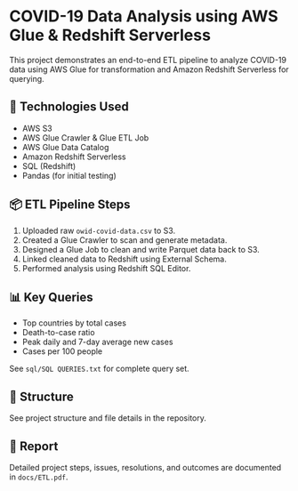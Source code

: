 # COVID-19 Data Analysis using AWS Glue & Redshift Serverless

This project demonstrates an end-to-end ETL pipeline to analyze COVID-19 data using AWS Glue for transformation and Amazon Redshift Serverless for querying.

## 🔧 Technologies Used
- AWS S3
- AWS Glue Crawler & Glue ETL Job
- AWS Glue Data Catalog
- Amazon Redshift Serverless
- SQL (Redshift)
- Pandas (for initial testing)

## 📦 ETL Pipeline Steps
1. Uploaded raw `owid-covid-data.csv` to S3.
2. Created a Glue Crawler to scan and generate metadata.
3. Designed a Glue Job to clean and write Parquet data back to S3.
4. Linked cleaned data to Redshift using External Schema.
5. Performed analysis using Redshift SQL Editor.

## 📊 Key Queries
- Top countries by total cases
- Death-to-case ratio
- Peak daily and 7-day average new cases
- Cases per 100 people

See `sql/SQL QUERIES.txt` for complete query set.

## 📁 Structure
See project structure and file details in the repository.

## 📄 Report
Detailed project steps, issues, resolutions, and outcomes are documented in `docs/ETL.pdf`.
